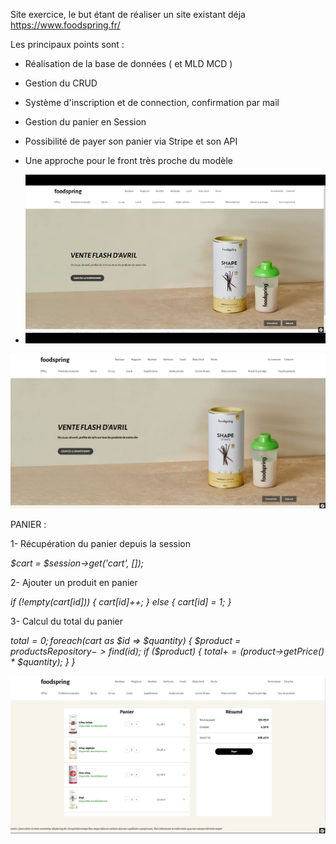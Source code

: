 Site exercice, le but étant de réaliser un site existant déja https://www.foodspring.fr/

Les principaux points sont :
- Réalisation de la base de données ( et MLD MCD ) 
- Gestion du CRUD
- Système d'inscription et de connection, confirmation par mail
- Gestion du panier en Session
- Possibilité de payer son panier via Stripe et son API
- Une approche pour le front très proche du modèle

- ![FOODSPRING](https://raw.githubusercontent.com/Zicka67/Symfony-v2/master/symfonyv2/public/img/Foodspring.webp)


![Capture d'écran du projet](https://github.com/Zicka67/Symfony-v2/blob/master/symfonyv2/public/img/Homepage.png)
  

PANIER :

1- Récupération du panier depuis la session

*$cart = $session->get('cart', []);*

2- Ajouter un produit en panier

*if (!empty($cart[$id])) {
            $cart[$id]++;
        } else {
            $cart[$id] = 1;
        }*

3- Calcul du total du panier

*$total = 0;
foreach ($cart as $id => $quantity) {
            $product = $productsRepository->find($id);
            if ($product) {
                $total += ($product->getPrice() * $quantity);
            }
        }*

 ![Capture d'écran du projet](https://github.com/Zicka67/Symfony-v2/blob/master/symfonyv2/public/img/Panier.png)
